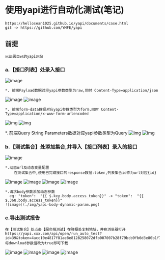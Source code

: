 # 使用yapi进行自动化测试(笔记)
    https://hellosean1025.github.io/yapi/documents/case.html
    git -> https://github.com/YMFE/yapi

## 前提
    已部署自己的yapi网站         

### a.【接口列表】处录入接口
   ![image](./img/api-add.png)
    
    *. 前端Payload数据对应yapi参数类型为raw,同时 Content-Type=application/json
   ![image](./img/payload-data-1.png)
   ![image](./img/payload-data-2.png) 
  
    *. 前端form-data数据对应yapi参数类型为form,同时 Content-Type=application/x-www-form-urlencoded
   ![img](./img/form-data-1.png)
   ![img](./img/form-data-2.png) 

   *. 前端Query String Parameters数据对应yapi参数类型为Query
   ![img](./img/query-string-param-1.png)
   ![img](./img/query-string-param-2.png) 
    
### b.【测试集合】处添加集合,并导入【接口列表】录入的接口
   ![image](./img/api-test-group.png) 
    
    *.动态url及动态变量配置
        在测试集合中,使用已完成接口的response数据:token,列表集合id作为url对应{id}
   ![image](./img/dynamic-url-1.png)
   ![image](./img/dynamic-param.png)
   ![image](./img/dynamic-param-2.png)
   ![image](./img/dynamic-param-3.png)
    
    *.请求body参数添加动态参数
      eg: "token":  "{{ $.key.body.access_token}}" -> "token":  "{{ $.368.body.access_token}}"
    ![image](./img/yapi-body-dynamic-param.png)   


### c.导出测试报告
    在【测试集合】处点击【服务端测试】在弹框处复制地址，并在浏览器打开
    https://yapi.xxx.com/api/open/run_auto_test?id=39&token=4acc10e4817f81ae8e8128258072dfb007007b28f79bcb9fb6d3e80b1f7d536b&mode=html&email=false&download=false
    将download参数值改为true即可下载
   ![image](./img/export-test-report-1.png)
   ![image](./img/export-test-report-2.png)
   ![image](./img/export-test-report-3.png)
   ![image](./img/export-test-report-4.png) 
